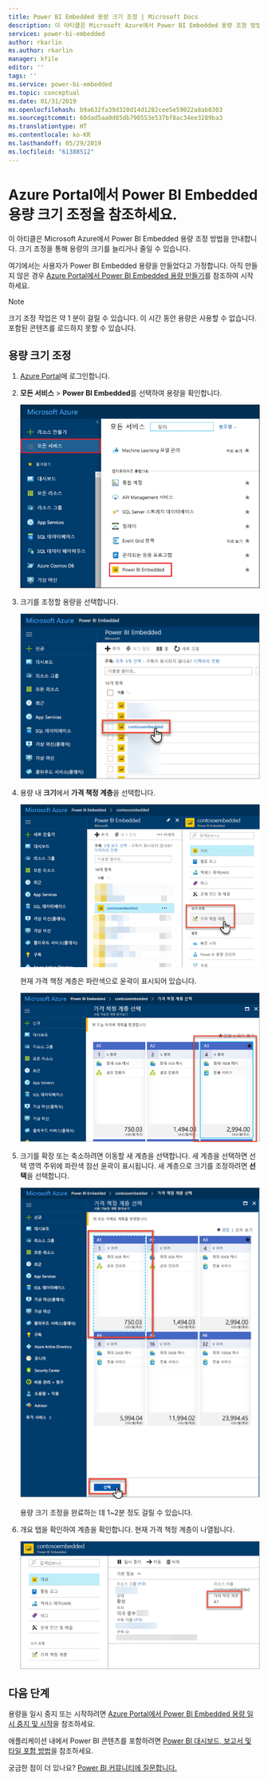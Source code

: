 ```yaml
---
title: Power BI Embedded 용량 크기 조정 | Microsoft Docs
description: 이 아티클은 Microsoft Azure에서 Power BI Embedded 용량 조정 방법을 안내합니다.
services: power-bi-embedded
author: rkarlin
ms.author: rkarlin
manager: kfile
editor: ''
tags: ''
ms.service: power-bi-embedded
ms.topic: conceptual
ms.date: 01/31/2019
ms.openlocfilehash: b9a632fa39d320d14d1282cee5e59022a8ab0303
ms.sourcegitcommit: 60dad5aa0d85db790553e537bf8ac34ee3289ba3
ms.translationtype: HT
ms.contentlocale: ko-KR
ms.lasthandoff: 05/29/2019
ms.locfileid: "61388512"
---
```

# <a name="scale-your-power-bi-embedded-capacity-in-the-azure-portal"></a>Azure Portal에서 Power BI Embedded 용량 크기 조정을 참조하세요.

이 아티클은 Microsoft Azure에서 Power BI Embedded 용량 조정 방법을 안내합니다. 크기 조정을 통해 용량의 크기를 늘리거나 줄일 수 있습니다.

여기에서는 사용자가 Power BI Embedded 용량을 만들었다고 가정합니다. 아직 만들지 않은 경우 [Azure Portal에서 Power BI Embedded 용량 만들기](azure-pbie-create-capacity.md)를 참조하여 시작하세요.

> [!NOTE]
> 크기 조정 작업은 약 1 분이 걸릴 수 있습니다. 이 시간 동안 용량은 사용할 수 없습니다. 포함된 콘텐츠를 로드하지 못할 수 있습니다.

## <a name="scale-a-capacity"></a>용량 크기 조정

1. [Azure Portal](https://portal.azure.com/)에 로그인합니다.

2. **모든 서비스** > **Power BI Embedded**를 선택하여 용량을 확인합니다.

    ![Azure Portal 내 모든 서비스](media/azure-pbie-scale-capacity/azure-portal-more-services.png)

3. 크기를 조정할 용량을 선택합니다.

    ![Azure Portal 내 Power BI Embedded 용량](media/azure-pbie-scale-capacity/azure-portal-capacity-list.png)

4. 용량 내 **크기**에서 **가격 책정 계층**을 선택합니다.

    ![크기의 가격 책정 계층](media/azure-pbie-scale-capacity/azure-portal-scale-pricing-tier.png)

    현재 가격 책정 계층은 파란색으로 윤곽이 표시되어 있습니다.

    ![파란색으로 윤곽이 표시된 현재 가격 책정 계층](media/azure-pbie-scale-capacity/azure-portal-current-tier.png)

5. 크기를 확장 또는 축소하려면 이동할 새 계층을 선택합니다. 새 계층을 선택하면 선택 영역 주위에 파란색 점선 윤곽이 표시됩니다. 새 계층으로 크기를 조정하려면 **선택**을 선택합니다.

    ![새 계층 선택](media/azure-pbie-scale-capacity/azure-portal-select-new-tier.png)

    용량 크기 조정을 완료하는 데 1~2분 정도 걸릴 수 있습니다.

6. 개요 탭을 확인하여 계층을 확인합니다. 현재 가격 책정 계층이 나열됩니다.

    ![현재 계층 확인](media/azure-pbie-scale-capacity/azure-portal-confirm-tier.png)

## <a name="next-steps"></a>다음 단계

용량을 일시 중지 또는 시작하려면 [Azure Portal에서 Power BI Embedded 용량 일시 중지 및 시작](azure-pbie-pause-start.md)을 참조하세요.

애플리케이션 내에서 Power BI 콘텐츠를 포함하려면 [Power BI 대시보드, 보고서 및 타일 포함 방법](https://powerbi.microsoft.com/documentation/powerbi-developer-embedding-content/)을 참조하세요.

궁금한 점이 더 있나요? [Power BI 커뮤니티에 질문합니다.](http://community.powerbi.com/)
